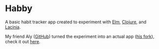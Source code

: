 # Habby

A basic habit tracker app created to experiment with [Elm](https://elm-lang.org/), [Clojure](https://clojure.org/), and
[Lacinia](http://lacinia.readthedocs.io/en/latest/).

My friend Aly ([GitHub](https://github.com/alythobani)) turned the experiment into an actual app ([his fork](https://github.com/alythobani/stay-habby)), check it out [here](https://stayhabby.com).
